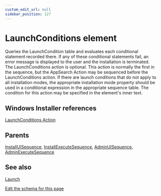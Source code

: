 ```yaml
---
custom_edit_url: null
sidebar_position: 127
---
```

# LaunchConditions element
Queries the LaunchCondition table and evaluates each conditional statement recorded there. If any of these conditional statements fail, an error message is displayed to the user and the installation is terminated. The LaunchConditions action is optional. This action is normally the first in the sequence, but the AppSearch Action may be sequenced before the LaunchConditions action. If there are launch conditions that do not apply to all installation modes, the appropriate installation mode property should be used in a conditional expression in the appropriate sequence table. The condition for this action may be specified in the element's inner text.

## Windows Installer references
[LaunchConditions Action](https://docs.microsoft.com/en-us/windows/win32/msi/launchconditions-action)

## Parents
[InstallUISequence](installuisequence.md), [InstallExecuteSequence](installexecutesequence.md), [AdminUISequence](adminuisequence.md), [AdminExecuteSequence](adminexecutesequence.md)

## See also
[Launch](launch.md)

[Edit the schema for this page](https://github.com/wixtoolset/web/blob/master/src/xsd4/wix.xsd)